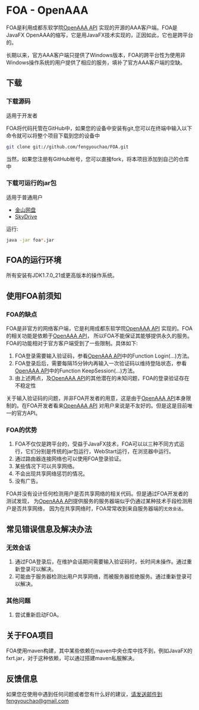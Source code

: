 FOA - OpenAAA
==========================

FOA是利用成都东软学院[OpenAAA API](http://aaa.nsu.edu.cn/OpenAAA.htm) 实现的开源的AAA客户端。FOA是JavaFX OpenAAA的缩写，它是用JavaFX技术实现的，正因如此，它也是跨平台的。


长期以来，官方AAA客户端只提供了Windows版本，FOA的跨平台性为使用非Windows操作系统的用户提供了相应的服务，填补了官方AAA客户端的空缺。

下载
--------------------------

### 下载源码

适用于开发者

FOA将代码托管在GitHub中，如果您的设备中安装有git,您可以在终端中输入以下命令就可以将整个项目下载到您的设备中
```bash
git clone git://github.com/fengyouchao/FOA.git
```
当然，如果您注册有GitHub帐号，您可以直接fork，将本项目添加到自己的仓库中

### 下载可运行的jar包

适用于普通用户

- [金山网盘](http://www.kuaipan.cn/file/id_55243948125325975.htm)
- [SkyDrive](http://sdrv.ms/191ZsKE)

运行:
```bash
java -jar foa*.jar
```

FOA的运行环境
--------------------------

所有安装有JDK1.7.0_21或更高版本的操作系统。

使用FOA前须知
--------------------------

### FOA的缺点

FOA是非官方的网络客户端，它是利用成都东软学院[OpenAAA API](http://aaa.nsu.edu.cn/OpenAAA.htm) 实现的。FOA的相关功能是依赖于[OpenAAA API](http://aaa.nsu.edu.cn/OpenAAA.htm)，
所以FOA不能保证其能够提供永久的服务。FOA的功能相对于官方客户端受到了一些限制。具体如下:

1. FOA登录需要输入验证码，参看[OpenAAA API](http://aaa.nsu.edu.cn/OpenAAA.htm)中的Function Login(...)方法。
2. FOA登录后后，需要每隔15分钟内再输入一次验证码以维持登陆状态，参看[OpenAAA API](http://aaa.nsu.edu.cn/OpenAAA.htm)中的Function KeepSession(...)方法。
3. 由上述两点，及[OpenAAA API](http://aaa.nsu.edu.cn/OpenAAA.htm)的其他潜在的未知问题，FOA的登录验证存在不稳定性

关于输入验证码的问题，并非FOA开发者的用意，这是由于[OpenAAA API](http://aaa.nsu.edu.cn/OpenAAA.htm)本身限制的。在FOA开发者看来[OpenAAA API](http://aaa.nsu.edu.cn/OpenAAA.htm)
对用户来说是不友好的。但是这是目前唯一的官方API。


### FOA的优势

1. FOA不仅仅是跨平台的，受益于JavaFX技术，FOA可以以三种不同方式运行，它们分别是传统的jar包运行，WebStart运行，在浏览器中运行。
2. 通过路由器连接网络也可以使用FOA登录验证。
3. 某些情况下可以共享网络。
4. 不会出现共享网络惩罚的情况。
5. 没有广告。

FOA并没有设计任何检测用户是否共享网络的相关代码。但是通过FOA开发者的测试发现，
为[OpenAAA API](http://aaa.nsu.edu.cn/OpenAAA.htm)提供服务的服务器端似乎仍通过某种技术手段检测用户是否共享网络，
因为在共享网络时，FOA常常收到来自服务器端的```无效会话```。

常见错误信息及解决办法
--------------------------

### 无效会话

1. 通过FOA登录后，在维护会话期间需要输入验证码时，长时间未操作。通过重新登录可以解决。
2. 可能由于服务器检测出用户共享网络，而被服务器拒绝服务。通过重新登录可以解决。

### 其他问题

1. 尝试重新启动FOA。

关于FOA项目
--------------------------

FOA使用maven构建，其中某些依赖在maven中央仓库中找不到，例如JavaFX的fxrt.jar，对于这种依赖，可以通过搭建maven私服解决。


反馈信息
--------------------------

如果您在使用中遇到任何问题或者您有什么好的建议，请发送邮件到fengyouchao@gmail.com

